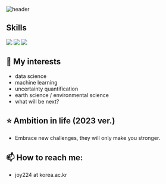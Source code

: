 ![header](https://capsule-render.vercel.app/api?type=waving&color=auto&height=300&section=header&text=Jung%20A%20Lim&fontSize=90&animation=fadeIn&fontAlignY=38)

## Skills
<img src="https://img.shields.io/badge/Python-yellow?style=flat&logo=Python&logoColor=white"/> <img src="https://img.shields.io/badge/R-orange?style=flat&logo=R&logoColor=white"/> <img src="https://img.shields.io/badge/SQL-red?style=flat&logo=SQL&logoColor=white"/>

## 💙 My interests 
- data science
- machine learning
- uncertainty quantification
- earth science / environmental science
- what will be next?

## ⭐ Ambition in life (2023 ver.)
- Embrace new challenges, they will only make you stronger.

## 📫 How to reach me: 
- joy224 at korea.ac.kr




